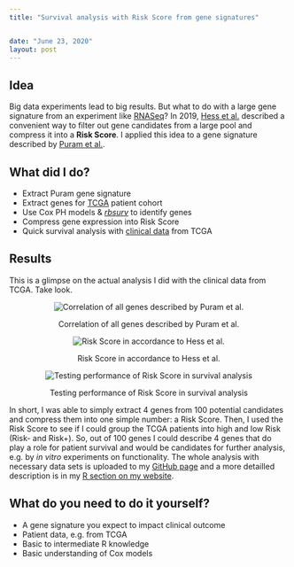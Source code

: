 ```yaml
---
title: "Survival analysis with Risk Score from gene signatures"


date: "June 23, 2020"
layout: post
---
```


<script src="{{ site.url }}{{ site.baseurl }}/knitr_files/knitr-minimal_files/accessible-code-block-0.0.1/empty-anchor.js"></script>

<section class="main-content">
<div id="idea" class="section level2">
<h2>Idea</h2>
<p>Big data experiments lead to big results. But what to do with a large gene signature from an experiment like <a href="https://de.wikipedia.org/wiki/RNA-Seq">RNASeq</a>? In 2019, <a href="https://clincancerres.aacrjournals.org/content/25/5/1505.long">Hess et al.</a> described a convenient way to filter out gene candidates from a large pool and compress it into a <strong>Risk Score</strong>. I applied this idea to a gene signature described by <a href="https://www.cell.com/cell/fulltext/S0092-8674(17)31270-9?_returnURL=https%3A%2F%2Flinkinghub.elsevier.com%2Fretrieve%2Fpii%2FS0092867417312709%3Fshowall%3Dtrue">Puram et al.</a>.</p>
</div>
<div id="what-did-i-do" class="section level2">
<h2>What did I do?</h2>
<ul>
<li>Extract Puram gene signature</li>
<li>Extract genes for <a href="https://www.cancer.gov/about-nci/organization/ccg/research/structural-genomics/tcga">TCGA</a> patient cohort</li>
<li>Use Cox PH models &amp; <a href="https://www.bioconductor.org/packages/release/bioc/vignettes/rbsurv/inst/doc/rbsurv.pdf"><em>rbsurv</em></a> to identify genes</li>
<li>Compress gene expression into Risk Score</li>
<li>Quick survival analysis with <a href="https://www.cbioportal.org/study/summary?id=hnsc_tcga_pub">clinical data</a> from TCGA</li>
</ul>
</div>
<div id="results" class="section level2">
<h2>Results</h2>
<p>This is a glimpse on the actual analysis I did with the clinical data from TCGA. Take look.</p>
<div class="figure" style="text-align: center">
<img src="{{ site.url }}{{ site.baseurl }}/knitr_files/knitr-minimal_files/figure-html/unnamed-chunk-1-1.png" alt="Correlation of all genes described by Puram et al."  />
<p class="caption">
Correlation of all genes described by Puram et al.
</p>
</div>
<div class="figure" style="text-align: center">
<img src="{{ site.url }}{{ site.baseurl }}/knitr_files/knitr-minimal_files/figure-html/unnamed-chunk-1-2.png" alt="Risk Score in accordance to Hess et al."  />
<p class="caption">
Risk Score in accordance to Hess et al.
</p>
</div>
<div class="figure" style="text-align: center">
<img src="{{ site.url }}{{ site.baseurl }}/knitr_files/knitr-minimal_files/figure-html/unnamed-chunk-1-3.png" alt="Testing performance of Risk Score in survival analysis"  />
<p class="caption">
Testing performance of Risk Score in survival analysis
</p>
</div>
<p>In short, I was able to simply extract 4 genes from 100 potential candidates and compress them into one simple number: a Risk Score. Then, I used the Risk Score to see if I could group the TCGA patients into high and low Risk (Risk- and Risk+). So, out of 100 genes I could describe 4 genes that do play a role for patient survival and would be candidates for further analysis, e.g. by <em>in vitro</em> experiments on functionality. The whole analysis with necessary data sets is uploaded to my <a href="https://github.com/HenrikSchinke/RiskScore_pEMT">GitHub page</a> and a more detailled description is in my <a href="https://henrikschinke.github.io/RiskScore_pEMT.html">R section on my website</a>.</p>
</div>
<div id="what-do-you-need-to-do-it-yourself" class="section level2">
<h2>What do you need to do it yourself?</h2>
<ul>
<li>A gene signature you expect to impact clinical outcome</li>
<li>Patient data, e.g. from TCGA</li>
<li>Basic to intermediate R knowledge</li>
<li>Basic understanding of Cox models</li>
</ul>
</div>
</section>
